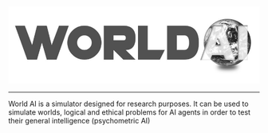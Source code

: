 <p align="center"><img src="docs/images/worldai.jpg" /></p>

--------------------------------------------------------------------------------
World AI is a simulator designed for research purposes. It can be used to simulate worlds, logical and ethical problems for AI agents in order to test their general intelligence (psychometric AI)

